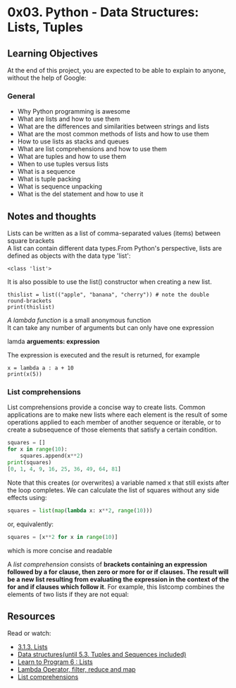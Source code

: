 # 0x03. Python - Data Structures: Lists, Tuples
## Learning Objectives
At the end of this project, you are expected to be able to explain to anyone, without the help of Google:

### General
+ Why Python programming is awesome  
+ What are lists and how to use them  
+  What are the differences and similarities between strings and lists  
+ What are the most common methods of lists and how to use them  
+ How to use lists as stacks and queues  
+ What are list comprehensions and how to use them  
+ What are tuples and how to use them  
+ When to use tuples versus lists  
+ What is a sequence  
+ What is tuple packing  
+ What is sequence unpacking  
+ What is the del statement and how to use it  

## Notes and thoughts
Lists can be written as a list of comma-separated values (items) between square brackets  
A list can contain different data types.From Python's perspective, lists are defined as objects with the data type 'list':  

	<class 'list'>

It is also possible to use the list() constructor when creating a new list.  

	thislist = list(("apple", "banana", "cherry")) # note the double round-brackets
	print(thislist)

*A lambda function* is a small anonymous function  
It can take any number of arguments but can only have one expression  

lamda **arguements: expression**

The expression is executed and the result is returned, for example  

	x = lambda a : a + 10
	print(x(5))  

### List comprehensions
List comprehensions provide a concise way to create lists. Common applications are to make new lists where each element is the result of some operations applied to each member of another sequence or iterable, or to create a subsequence of those elements that satisfy a certain condition.

```python
squares = []
for x in range(10):
	squares.append(x**2)
print(squares)
[0, 1, 4, 9, 16, 25, 36, 49, 64, 81]
```

Note that this creates (or overwrites) a variable named x that still exists after the loop completes. We can calculate the list of squares without any side effects using:

```python
squares = list(map(lambda x: x**2, range(10)))
```

or, equivalently:

```python
squares = [x**2 for x in range(10)]
```

which is more concise and readable  

A *list comprehension* consists of **brackets containing an expression followed by a for clause, then zero or more for or if clauses. The result will be a new list resulting from evaluating the expression in the context of the for and if clauses which follow it**. For example, this listcomp combines the elements of two lists if they are not equal:
## Resources
Read or watch:
+ [3.1.3. Lists](https://docs.python.org/3/tutorial/introduction.html#lists)
+ [Data structures(until 5.3. Tuples and Sequences included)](https://docs.python.org/3/tutorial/datastructures.html)
+ [Learn to Program 6 : Lists](https://www.youtube.com/watch?v=A1HUzrvS-Pw)
+  [Lambda Operator, filter, reduce and map](https://python-course.eu/advanced-python/lambda-filter-reduce-map.php)  
+ [List comprehensions](https://python-course.eu/advanced-python/list-comprehension.php )
 

	
